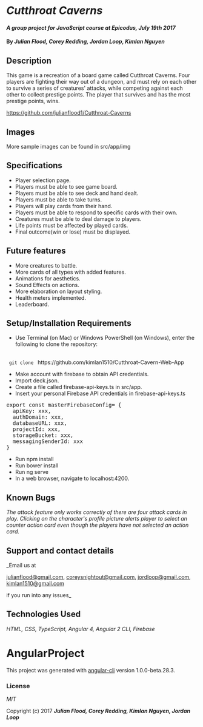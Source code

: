 # _Cutthroat Caverns_

#### _A group project for JavaScript course at Epicodus, July 19th 2017_

#### By _**Julian Flood, Corey Redding, Jordan Loop, Kimlan Nguyen**_

## Description

This game is a recreation of a board game called Cutthroat Caverns. Four players are fighting their way out of a dungeon, and must rely on each other to survive a series of creatures' attacks, while competing against each other to collect prestige points. The player that survives and has the most prestige points, wins.

https://github.com/julianflood1/Cutthroat-Caverns

## Images



More sample images can be found in src/app/img




## Specifications

+ Player selection page.
+ Players must be able to see game board.
+ Players must be able to see deck and hand dealt.
+ Players must be able to take turns.
+ Players will play cards from their hand.
+ Players must be able to respond to specific cards with their own.
+ Creatures must be able to deal damage to players.
+ Life points must be affected by played cards.
+ Final outcome(win or lose) must be displayed.


## Future features

+ More creatures to battle.
+ More cards of all types with added features.
+ Animations for aesthetics.
+ Sound Effects on actions.
+ More elaboration on layout styling.
+ Health meters implemented.
+ Leaderboard.

## Setup/Installation Requirements

+ Use Terminal (on Mac) or Windows PowerShell (on Windows), enter the following to clone the repository:
<br>
<code> git clone </code> https://github.com/kimlan1510/Cutthroat-Cavern-Web-App

+ Make account with firebase to obtain API credentials.
+ Import deck.json.
+ Create a file called firebase-api-keys.ts in src/app.
+ Insert your personal Firebase API credentials in firebase-api-keys.ts
<pre>
export const masterFirebaseConfig= {
  apiKey: xxx,
  authDomain: xxx,
  databaseURL: xxx,
  projectId: xxx,
  storageBucket: xxx,
  messagingSenderId: xxx
}
</pre>
+ Run npm install
+ Run bower install
+ Run ng serve
+ In a web browser, navigate to localhost:4200.



## Known Bugs

_The attack feature only works correctly of there are four attack cards in play._
_Clicking on the character's profile picture alerts player to select an counter action card even though the players have not selected an action card._



## Support and contact details

_Email us at

julianflood@gmail.com,
coreysnightout@gmail.com,
jordloop@gmail.com,
kimlan1510@gmail.com

if you run into any issues_

## Technologies Used

_HTML, CSS, TypeScript, Angular 4, Angular 2 CLI, Firebase_

# AngularProject

This project was generated with [angular-cli](https://github.com/angular/angular-cli) version 1.0.0-beta.28.3.


### License

*MIT*

Copyright (c) 2017 **_Julian Flood, Corey Redding, Kimlan Nguyen, Jordan Loop_**
